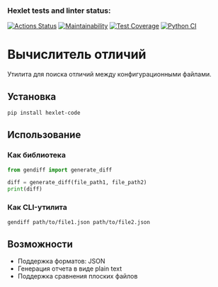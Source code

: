 ### Hexlet tests and linter status:
[![Actions Status](https://github.com/shtoporrr/python-project-50/actions/workflows/hexlet-check.yml/badge.svg)](https://github.com/shtoporrr/python-project-50/actions)
[![Maintainability](https://qlty.sh/gh/shtoporrr/python-project-50/maintainability)](https://qlty.sh/gh/shtoporrr/python-project-50/maintainability)
[![Test Coverage](https://qlty.sh/gh/shtoporrr/python-project-50/test_coverage)](https://qlty.sh/gh/shtoporrr/python-project-50/test_coverage)
[![Python CI](https://github.com/shtoporrr/python-project-50/actions/workflows/python-ci.yml/badge.svg)](https://github.com/shtoporrr/python-project-50/actions/workflows/python-ci.yml)

# Вычислитель отличий

Утилита для поиска отличий между конфигурационными файлами.

## Установка

```bash
pip install hexlet-code
```

## Использование

### Как библиотека

```python
from gendiff import generate_diff

diff = generate_diff(file_path1, file_path2)
print(diff)
```

### Как CLI-утилита

```bash
gendiff path/to/file1.json path/to/file2.json
```

## Возможности

- Поддержка форматов: JSON
- Генерация отчета в виде plain text
- Поддержка сравнения плоских файлов